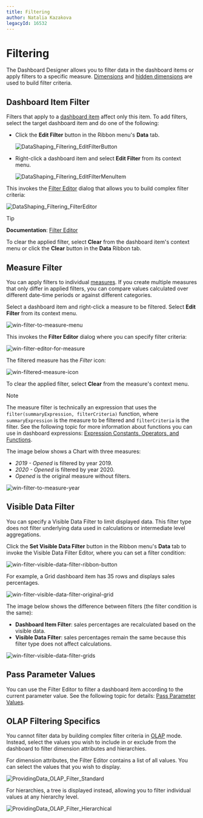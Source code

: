```yaml
---
title: Filtering
author: Natalia Kazakova
legacyId: 16532
---
```

# Filtering
The Dashboard Designer allows you to filter data in the dashboard items or apply filters to a specific measure. [Dimensions](../binding-dashboard-items-to-data/binding-dashboard-items-to-data.md) and [hidden dimensions](../binding-dashboard-items-to-data/hidden-data-items.md) are used to build filter criteria.

## Dashboard Item Filter

Filters that apply to a [dashboard item](../designing-dashboard-items.md) affect only this item. To add filters, select the target dashboard item and do one of the following:

* Click the **Edit Filter** button in the Ribbon menu's **Data** tab. 
	
	![DataShaping_Filtering_EditFilterButton](../../../images/datashaping_filtering_editfilterbutton19368.png)
* Right-click a dashboard item and select **Edit Filter** from its context menu.
	
	![DataShaping_Filtering_EditFilterMenuItem](../../../images/datashaping_filtering_editfiltermenuitem19369.png)

This invokes the [Filter Editor](../../../../interface-elements-for-desktop/articles/filter-editor/filter-data-via-the-filter-editor.md) dialog that allows you to build complex filter criteria:

![DataShaping_Filtering_FilterEditor](../../../images/datashaping_filtering_filtereditor19370.png)

> [!Tip]
> **Documentation**: [Filter Editor](../../../../interface-elements-for-desktop/articles/filter-editor/filter-data-via-the-filter-editor.md) 

To clear the applied filter, select **Clear** from the dashboard item's context menu or click the **Clear** button in the **Data** Ribbon tab.

## Measure Filter

You can apply filters to individual [measures](../binding-dashboard-items-to-data/binding-dashboard-items-to-data.md). If you create multiple measures that only differ in applied filters, you can compare values calculated over different date-time periods or against different categories.

Select a dashboard item and right-click a measure to be filtered. Select **Edit Filter** from its context menu.

![win-filter-to-measure-menu](../../../images/win-filter-to-measure-menu.png)

This invokes the **Filter Editor** dialog where you can specify filter criteria:

![win-filter-editor-for-measure](../../../images/win-filter-editor-for-measure.png)

The filtered measure has the _Filter_ icon:

![win-filtered-measure-icon](../../../images/win-filtered-measure-icon.png)

To clear the applied filter, select **Clear** from the measure's context menu.

> [!Note]
> The measure filter is technically an expression that uses the `filter(summaryExpression, filterCriteria)` function, where `summaryExpression` is the measure to be filtered and `filterCriteria` is the filter. See the following topic for more information about functions you can use in dashboard expressions: [Expression Constants, Operators, and Functions](../data-analysis/expression-constants-operators-and-functions.md).

The image below shows a Chart with three measures:  
 
- _2019 - Opened_ is filtered by year 2019.
- _2020 - Opened_ is filtered by year 2020.
- _Opened_ is the original measure without filters.

![win-filter-to-measure-year](../../../images/win-filter-to-measure-year.png)

## Visible Data Filter

You can specify a Visible Data Filter to limit displayed data. This filter type does not filter underlying data used in calculations or intermediate level aggregations.


Click the **Set Visible Data Filter** button in the Ribbon menu's **Data** tab to invoke the Visible Data Filter Editor, where you can set a filter condition:

![win-filter-visible-data-filter-ribbon-button](../../../images/win-filter-visible-data-filter-ribbon-button.png)

For example, a Grid dashboard item has 35 rows and displays sales percentages.

![win-filter-visible-data-filter-original-grid](../../../images/win-filter-visible-data-filter-original-grid.png)

The image below shows the difference between filters (the filter condition is the same): 

- **Dashboard Item Filter**: sales percentages are recalculated based on the visible data.
- **Visible Data Filter**: sales percentages remain the same because this filter type does not affect calculations.

![win-filter-visible-data-filter-grids](../../../images/win-filter-visible-data-filter-grids.png)

## Pass Parameter Values
You can use the Filter Editor to filter a dashboard item according to the current parameter value. See the following topic for details: [Pass Parameter Values](../data-analysis/using-dashboard-parameters/passing-parameter-values.md).

## OLAP Filtering Specifics
You cannot filter data by building complex filter criteria in [OLAP](../binding-dashboard-items-to-data/binding-dashboard-items-to-data-in-olap-mode.md) mode. Instead, select the values you wish to include in or exclude from the dashboard to filter dimension attributes and hierarchies.

For dimension attributes, the Filter Editor contains a list of all values. You can select the values that you wish to display.

![ProvidingData_OLAP_Filter_Standard](../../../images/img19755.png)

For hierarchies, a tree is displayed instead, allowing you to filter individual values at any hierarchy level.

![ProvidingData_OLAP_Filter_Hierarchical](../../../images/img19754.png) 
